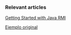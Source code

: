 ### Relevant articles

[Getting Started with Java RMI](http://www.baeldung.com/java-rmi)

[Ejemplo original](https://github.com/eugenp/tutorials/tree/master/java-rmi)